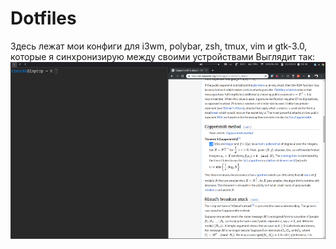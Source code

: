 # Dotfiles
Здесь лежат мои конфиги для i3wm, polybar, zsh, tmux, vim и gtk-3.0, которые я синхронизирую между своими устройствами
Выглядит так:
![Environment screenshot](https://github.com/timickb/dotfiles/blob/master/view.png)
